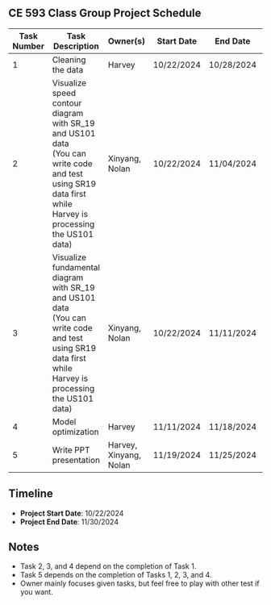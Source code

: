 ## CE 593 Class Group Project Schedule

| Task Number | Task Description                                           | Owner(s)             | Start Date   | End Date     | Dependencies           |
|-------------|------------------------------------------------------------|----------------------|--------------|--------------|------------------------|
| 1           | Cleaning the data                                          | Harvey               | 10/22/2024   | 10/28/2024   | N/A                    |
| 2           | Visualize speed contour diagram with SR_19 and US101 data <br> (You can write code and test using SR19 data first while Harvey is processing the US101 data) | Xinyang, Nolan       | 10/22/2024   | 11/04/2024   | Task 1                 |
| 3           | Visualize fundamental diagram with SR_19 and US101 data <br> (You can write code and test using SR19 data first while Harvey is processing the US101 data)    | Xinyang, Nolan       | 10/22/2024   | 11/11/2024   | Task 1                 |
| 4           | Model optimization                                         | Harvey               | 11/11/2024   | 11/18/2024   | Task 1                 |
| 5           | Write PPT presentation                                     | Harvey, Xinyang, Nolan| 11/19/2024   | 11/25/2024   | Tasks 1, 2, 3, 4       |

## Timeline
- **Project Start Date**: 10/22/2024
- **Project End Date**: 11/30/2024

## Notes
- Task 2, 3, and 4 depend on the completion of Task 1.
- Task 5 depends on the completion of Tasks 1, 2, 3, and 4.
- Owner mainly focuses given tasks, but feel free to play with other test if you want.